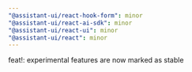```yaml
---
"@assistant-ui/react-hook-form": minor
"@assistant-ui/react-ai-sdk": minor
"@assistant-ui/react-ui": minor
"@assistant-ui/react": minor
---
```


feat!: experimental features are now marked as stable
